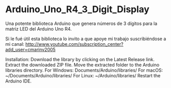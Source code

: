 # Arduino_Uno_R4_3_Digit_Display
Una potente biblioteca Arduino que genera números de 3 dígitos para la matriz LED del Arduino Uno R4.

Si le fué útil esta biblioteca lo invito a que apoye mi trabajo suscribiéndose a mi canal: http://www.youtube.com/subscription_center?add_user=cmarinv2005

Installation:
Download the library by clicking on the Latest Release link.
Extract the downloaded ZIP file.
Move the extracted folder to the Arduino libraries directory.
For Windows: Documents/Arduino/libraries/
For macOS: ~/Documents/Arduino/libraries/
For Linux: ~/Arduino/libraries/
Restart the Arduino IDE.
